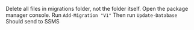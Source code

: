 ﻿Delete all files in migrations folder, not the folder itself.
Open the package manager console.
Run `Add-Migration "V1"`
Then run `Update-Database`
Should send to SSMS